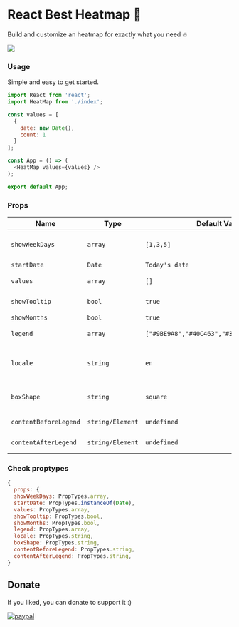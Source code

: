 # React Best Heatmap 🚀

<p>Build and customize an heatmap for exactly what you need 🔥<p> 
  
<img src="https://www.dropbox.com/s/udqevegy0pv14co/heatmap.png?raw=1" />
  
### Usage

Simple and easy to get started.

```js
import React from 'react';
import HeatMap from './index';

const values = [
  {
    date: new Date(),
    count: 1
  }
];

const App = () => (
  <HeatMap values={values} />
);

export default App;
```
  
### Props
  
| Name                    | Type               | Default Value                                     | Required? | Description                               |
| ----------------------- | ------------------ | ------------------------------------------------- | --------- | ----------------------------------------  |
| `showWeekDays`          | `array`            | `[1,3,5]`                                         | Yes       | Showing days of week (0 - 6)              |     
| `startDate`             | `Date`             | `Today's date`                                    | Yes       | Initial date                              |  
| `values`                | `array`            | `[]`                                              | Yes       | Custom values                             |
| `showTooltip`           | `bool`             | `true`                                            | No        | Show box tooltip                          |
| `showMonths`            | `bool`             | `true`                                            | No        | Show months |                             |
| `legend`                | `array`            | `["#9BE9A8","#40C463","#30A14E","#216E39"]`       | No        | Select box colors                         | 
| `locale`                | `string`           | `en`                                              | No        | Select the language (en/pt-br/es/fr)      |  
| `boxShape`              | `string`           | `square`                                          | No        | Select box shape (square/circle)          |  
| `contentBeforeLegend`   | `string/Element`   | `undefined`                                       | No        | Content before legend                     |  
| `contentAfterLegend`    | `string/Element`   | `undefined`                                       | No        | Content before legend                     |                             
                                        
### Check proptypes

```js
{
  props: {
  showWeekDays: PropTypes.array,
  startDate: PropTypes.instanceOf(Date),
  values: PropTypes.array,
  showTooltip: PropTypes.bool,
  showMonths: PropTypes.bool,
  legend: PropTypes.array,
  locale: PropTypes.string,
  boxShape: PropTypes.string,
  contentBeforeLegend: PropTypes.string,
  contentAfterLegend: PropTypes.string,
}
```

## Donate

If you liked, you can donate to support it :)

[![paypal](https://www.paypalobjects.com/en_US/i/btn/btn_donateCC_LG.gif)](https://www.paypal.com/donate?hosted_button_id=A2PGCFBMK59NL)